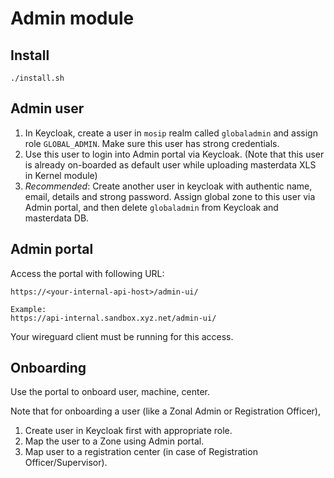 # Admin module

## Install
```
./install.sh
```
## Admin user
1. In Keycloak, create a user in `mosip` realm called `globaladmin` and assign role `GLOBAL_ADMIN`.  Make sure this user has strong credentials. 
2. Use this user to login into Admin portal via Keycloak. (Note that this user is already on-boarded as default user while uploading masterdata XLS in Kernel module)
3. _Recommended_: Create another user in keycloak with authentic name, email, details and strong password. Assign global zone to this user via Admin portal, and then delete `globaladmin` from Keycloak and masterdata DB.  

## Admin portal
Access the portal with following URL:
```
https://<your-internal-api-host>/admin-ui/

Example:
https://api-internal.sandbox.xyz.net/admin-ui/
```
Your wireguard client must be running for this access.

## Onboarding
Use the portal to onboard user, machine, center.

Note that for onboarding a user (like a Zonal Admin or Registration Officer),
1. Create user in Keycloak first with appropriate role. 
1. Map the user to a Zone using Admin portal.
1. Map user to a registration center (in case of Registration Officer/Supervisor).

